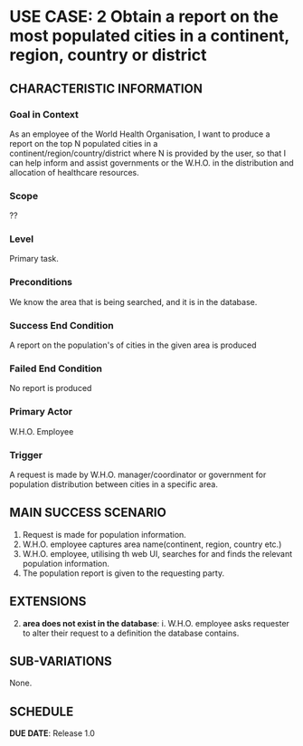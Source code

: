 # USE CASE: 2 Obtain a report on the most populated cities in a continent, region, country or district

## CHARACTERISTIC INFORMATION

### Goal in Context


As an employee of the World Health Organisation, I want to produce a report on the top N
populated cities in a <br> continent/region/country/district where N is provided by the user,
so that I can help inform and assist governments or the W.H.O. in the distribution and
allocation of healthcare resources. 

### Scope

??

### Level

Primary task.

### Preconditions

We know the area that is being searched, and it is in the database.

### Success End Condition

A report on the population's of cities in the given area is produced

### Failed End Condition

No report is produced

### Primary Actor

W.H.O. Employee

### Trigger

A request is made by W.H.O. manager/coordinator or government for population
distribution between cities in a specific area.

## MAIN SUCCESS SCENARIO

1. Request is made for population information.
2. W.H.O. employee captures area name(continent, region, country etc.)
3. W.H.O. employee, utilising th web UI, searches for and finds the relevant 
   population information.
4. The population report is given to the requesting party.

## EXTENSIONS

2. **area does not exist in the database**:
    i. W.H.O. employee asks requester to alter their request to a definition the
       database contains.

## SUB-VARIATIONS

None.

## SCHEDULE

**DUE DATE**: Release 1.0
